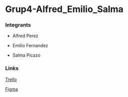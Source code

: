 # Grup4-Alfred_Emilio_Salma

### Integrants
- Alfred Perez

- Emilio Fernandez

- Salma Picazo


### Links
[Trello](https://trello.com/b/6rF5Ppzh/projecte-slides-grup-4)

[Figma](https://www.figma.com/files/team/1293225347695601773/Projecte-Slides---Grup-4?fuid=1293635053321796483)

